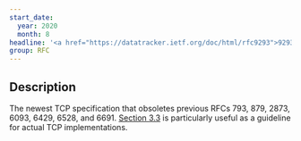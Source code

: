 ```yaml
---
start_date:
  year: 2020
  month: 8
headline: '<a href="https://datatracker.ietf.org/doc/html/rfc9293">9293</a>'
group: RFC
---
```

<section>
    <h2>Description</h2>
    <p> 
        The newest TCP specification that obsoletes previous RFCs 793, 879, 2873, 6093, 6429, 6528, and 6691.
        <a href="https://www.rfc-editor.org/rfc/rfc9293#name-tcp-terminology-overview">Section 3.3</a>
        is particularly useful as a guideline for actual TCP implementations.
    </p> 
</section>
